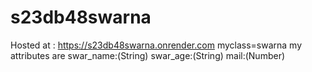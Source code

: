 # s23db48swarna

Hosted at : https://s23db48swarna.onrender.com
myclass=swarna 
my attributes are 
swar_name:(String) 
swar_age:(String) 
mail:(Number)
